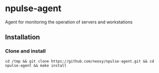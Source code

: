 # npulse-agent
Agent for monitoring the operation of servers and workstations

## Installation
### Clone and install
```
cd /tmp && git clone https://github.com/neosy/npulse-agent.git && cd npulse-agent && make install
```
